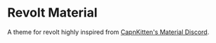 # Revolt Material
A theme for revolt highly inspired from [CapnKitten's Material Discord](https://github.com/CapnKitten/Material-Discord).
